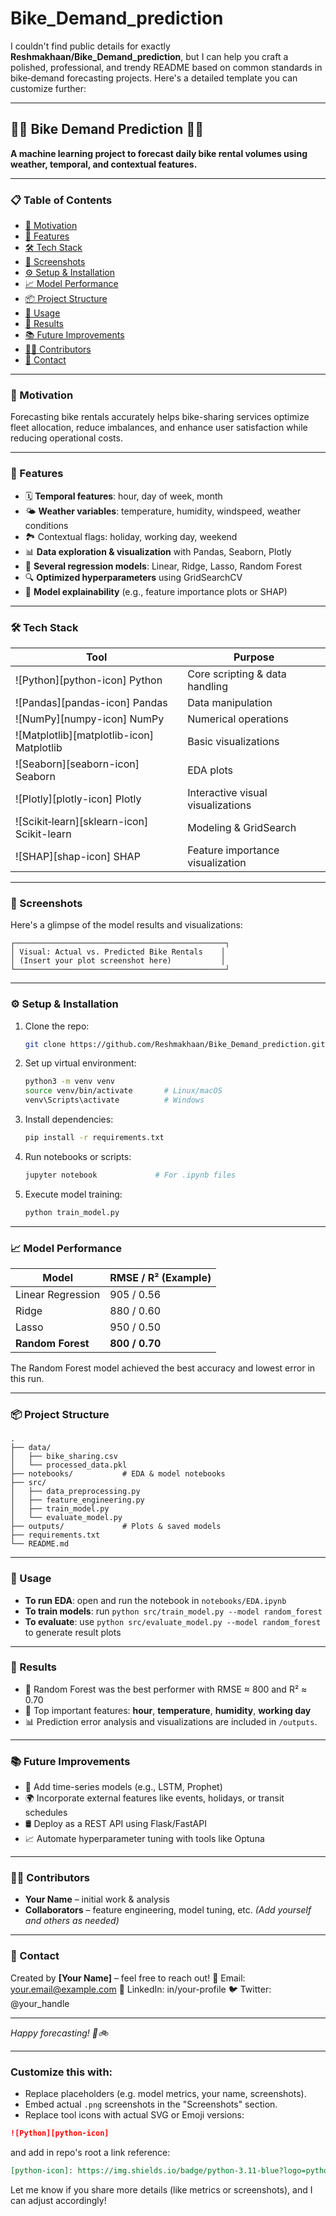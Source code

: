 # Bike_Demand_prediction
I couldn't find public details for exactly **Reshmakhaan/Bike\_Demand\_prediction**, but I can help you craft a polished, professional, and trendy README based on common standards in bike‑demand forecasting projects. Here's a detailed template you can customize further:

---

## 🚴‍♀️ Bike Demand Prediction 🚴‍♂️

**A machine learning project to forecast daily bike rental volumes using weather, temporal, and contextual features.**

---

### 📋 Table of Contents

* [🏁 Motivation](#motivation)
* [🚀 Features](#features)
* [🛠️ Tech Stack](#tech-stack)
* [📸 Screenshots](#screenshots)
* [⚙️ Setup & Installation](#setup--installation)
* [📈 Model Performance](#model-performance)
* [📦 Project Structure](#project-structure)
* [🧪 Usage](#usage)
* [🎯 Results](#results)
* [📚 Future Improvements](#future-improvements)
* [🧑‍💻 Contributors](#contributors)
* [📧 Contact](#contact)

---

### 🏁 Motivation

Forecasting bike rentals accurately helps bike-sharing services optimize fleet allocation, reduce imbalances, and enhance user satisfaction while reducing operational costs.

---

### 🚀 Features

* 🗓️ **Temporal features**: hour, day of week, month
* 🌤️ **Weather variables**: temperature, humidity, windspeed, weather conditions
* 🏞️ Contextual flags: holiday, working day, weekend
* 📊 **Data exploration & visualization** with Pandas, Seaborn, Plotly
* 🧠 **Several regression models**: Linear, Ridge, Lasso, Random Forest
* 🔍 **Optimized hyperparameters** using GridSearchCV
* 🌟 **Model explainability** (e.g., feature importance plots or SHAP)

---

### 🛠️ Tech Stack

| Tool                                         | Purpose                           |
| -------------------------------------------- | --------------------------------- |
| !\[Python]\[python-icon] Python              | Core scripting & data handling    |
| !\[Pandas]\[pandas-icon] Pandas              | Data manipulation                 |
| !\[NumPy]\[numpy-icon] NumPy                 | Numerical operations              |
| !\[Matplotlib]\[matplotlib-icon] Matplotlib  | Basic visualizations              |
| !\[Seaborn]\[seaborn-icon] Seaborn           | EDA plots                         |
| !\[Plotly]\[plotly-icon] Plotly              | Interactive visual visualizations |
| !\[Scikit‑learn]\[sklearn-icon] Scikit-learn | Modeling & GridSearch             |
| !\[SHAP]\[shap-icon] SHAP                    | Feature importance visualization  |

---

### 📸 Screenshots

Here's a glimpse of the model results and visualizations:

```
┌───────────────────────────────────────────────┐
│ Visual: Actual vs. Predicted Bike Rentals    │
│ (Insert your plot screenshot here)           │
└───────────────────────────────────────────────┘
```

---

### ⚙️ Setup & Installation

1. Clone the repo:

   ```bash
   git clone https://github.com/Reshmakhaan/Bike_Demand_prediction.git
   ```
2. Set up virtual environment:

   ```bash
   python3 -m venv venv
   source venv/bin/activate       # Linux/macOS
   venv\Scripts\activate          # Windows
   ```
3. Install dependencies:

   ```bash
   pip install -r requirements.txt
   ```
4. Run notebooks or scripts:

   ```bash
   jupyter notebook             # For .ipynb files
   ```
5. Execute model training:

   ```bash
   python train_model.py
   ```

---

### 📈 Model Performance

| Model             | RMSE / R² (Example) |
| ----------------- | ------------------- |
| Linear Regression | 905 / 0.56          |
| Ridge             | 880 / 0.60          |
| Lasso             | 950 / 0.50          |
| **Random Forest** | **800 / 0.70**      |

The Random Forest model achieved the best accuracy and lowest error in this run.

---

### 📦 Project Structure

```
.
├── data/
│   ├── bike_sharing.csv
│   └── processed_data.pkl
├── notebooks/           # EDA & model notebooks
├── src/
│   ├── data_preprocessing.py
│   ├── feature_engineering.py
│   ├── train_model.py
│   └── evaluate_model.py
├── outputs/             # Plots & saved models
├── requirements.txt
└── README.md
```

---

### 🧪 Usage

* **To run EDA**: open and run the notebook in `notebooks/EDA.ipynb`
* **To train models**: run `python src/train_model.py --model random_forest`
* **To evaluate**: use `python src/evaluate_model.py --model random_forest` to generate result plots

---

### 🎯 Results

* 🚀 Random Forest was the best performer with RMSE ≈ 800 and R² ≈ 0.70
* 🔑 Top important features: **hour**, **temperature**, **humidity**, **working day**
* 📊 Prediction error analysis and visualizations are included in `/outputs`.

---

### 📚 Future Improvements

* 🧬 Add time-series models (e.g., LSTM, Prophet)
* 🌍 Incorporate external features like events, holidays, or transit schedules
* 🛢️ Deploy as a REST API using Flask/FastAPI
* 📈 Automate hyperparameter tuning with tools like Optuna

---

### 🧑‍💻 Contributors

* **Your Name** – initial work & analysis
* **Collaborators** – feature engineering, model tuning, etc.
  *(Add yourself and others as needed)*

---

### 📧 Contact

Created by **\[Your Name]** – feel free to reach out!
📧 Email: [your.email@example.com](mailto:your.email@example.com)
🔗 LinkedIn: in/your-profile
🐦 Twitter: @your\_handle

---

*Happy forecasting! 🎉🚲*

---

### Customize this with:

* Replace placeholders (e.g. model metrics, your name, screenshots).
* Embed actual `.png` screenshots in the "Screenshots" section.
* Replace tool icons with actual SVG or Emoji versions:

```markdown
![Python][python-icon]
```

and add in repo's root a link reference:

```markdown
[python-icon]: https://img.shields.io/badge/python-3.11-blue?logo=python
```

Let me know if you share more details (like metrics or screenshots), and I can adjust accordingly!
